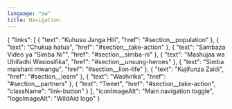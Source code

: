 ```yaml
---
language: "sw"
title: Navigation
---
```


{
    "links": [
        {
            "text": "Kuhusu Janga Hili",
            "href": "#section__population"
        },
        {
            "text": "Chukua hatua",
            "href": "#section__take-action"
        },
        {
            "text": "Sambaza Video ya \"Simba Ni\"",
            "href": "#section__simba-ni"
        },
        {
            "text": "Mashujaa wa Uhifadhi Wasiosifika",
            "href": "#section__unsung-heroes"
        },
        {
            "text": "Simba maishani mwangu",
            "href": "#section__lion-life"
        },
        {
            "text": "Kujifunza Zaidi",
            "href": "#section__learn"
        },
        {
            "text": "Washirika",
            "href": "#section__partners"
        },
        {
            "text": "Tweet",
            "href": "#section__take-action",
            "className": "link-button"
        }
    ],
    "iconImageAlt": "Main navigation toggle",
    "logoImageAlt": "WildAid logo"
}

